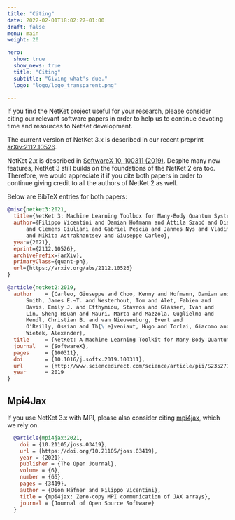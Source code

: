 ```yaml
---
title: "Citing"
date: 2022-02-01T18:02:27+01:00
draft: false
menu: main
weight: 20

hero:
  show: true
  show_news: true
  title: "Citing"
  subtitle: "Giving what's due."
  logo: "logo/logo_transparent.png"

---
```


If you find the NetKet project useful for your research, please consider citing our relevant software papers
in order to help us to continue devoting time and resources to NetKet development.

The current version of NetKet 3.x is described in our recent preprint [arXiv:2112.10526](https://arxiv.org/abs/2112.10526).

NetKet 2.x is described in [SoftwareX 10, 100311 (2019)](https://doi.org/10.1016/j.softx.2019.100311).
Despite many new features, NetKet 3 still builds on the foundations of the NetKet 2 era too. Therefore,
we would appreciate it if you cite both papers in order to continue giving credit to all the authors of
NetKet 2 as well.

Below are BibTeX entries for both papers:

```bibtex
@misc{netket3:2021,
  title={NetKet 3: Machine Learning Toolbox for Many-Body Quantum Systems},
  author={Filippo Vicentini and Damian Hofmann and Attila Szabó and Dian Wu and Christopher Roth
      and Clemens Giuliani and Gabriel Pescia and Jannes Nys and Vladimir Vargas-Calderon
      and Nikita Astrakhantsev and Giuseppe Carleo},
  year={2021},
  eprint={2112.10526},
  archivePrefix={arXiv},
  primaryClass={quant-ph},
  url={https://arxiv.org/abs/2112.10526}
}

@article{netket2:2019,
  author    = {Carleo, Giuseppe and Choo, Kenny and Hofmann, Damian and
      Smith, James E.~T. and Westerhout, Tom and Alet, Fabien and
      Davis, Emily J. and Efthymiou, Stavros and Glasser, Ivan and
      Lin, Sheng-Hsuan and Mauri, Marta and Mazzola, Guglielmo and
      Mendl, Christian B. and van Nieuwenburg, Evert and
      O'Reilly, Ossian and Th{\'e}veniaut, Hugo and Torlai, Giacomo and Vicentini, Filippo and
      Wietek, Alexander},
  title     = {NetKet: A Machine Learning Toolkit for Many-Body Quantum Systems},
  journal   = {SoftwareX},
  pages     = {100311},
  doi       = {10.1016/j.softx.2019.100311},
  url       = {http://www.sciencedirect.com/science/article/pii/S2352711019300974},
  year      = 2019
}

```


## Mpi4Jax

If you use NetKet 3.x with MPI, please also consider citing [mpi4jax](https://github.com/mpi4jax/mpi4jax), which we rely on.

```bibtex
  @article{mpi4jax:2021,
    doi = {10.21105/joss.03419},
    url = {https://doi.org/10.21105/joss.03419},
    year = {2021},
    publisher = {The Open Journal},
    volume = {6},
    number = {65},
    pages = {3419},
    author = {Dion Häfner and Filippo Vicentini},
    title = {mpi4jax: Zero-copy MPI communication of JAX arrays},
    journal = {Journal of Open Source Software}
  }
```